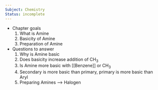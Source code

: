 ```yaml
---
Subject: Chemistry
Status: incomplete
---
```

- Chapter goals
	1. What is Amine
	2. Basicity of Amine
	3. Preparation of Amine
- Questions to answer
	1. Why is Amine basic
	2. Does basicity increase addition of CH<sub>3</sub>
	3. Is Amine more basic with [[Benzene]] or CH<sub>3</sub>
	4. Secondary is more basic than primary, primary is more basic than Aryl
	5. Preparing Amines --> Halogen